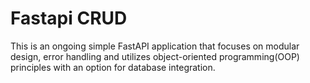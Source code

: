 # Fastapi CRUD

This is an ongoing simple FastAPI application that focuses on modular design, error handling and utilizes object-oriented programming(OOP) principles with an option for database integration.
